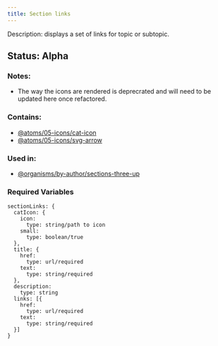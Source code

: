 ```yaml
---
title: Section links
---
```

Description: displays a set of links for topic or subtopic.
## Status: Alpha
### Notes:
- The way the icons are rendered is deprecrated and will need to be updated here once refactored.
### Contains:
- [@atoms/05-icons/cat-icon](?p=atoms-cat-icon)
- [@atoms/05-icons/svg-arrow](?p=atoms-svg-arrow)
### Used in:
- [@organisms/by-author/sections-three-up](?p=organisms-sections-three-up)
### Required Variables
~~~
sectionLinks: {
  catIcon: {
    icon:
      type: string/path to icon
    small:
      type: boolean/true
  },
  title: {
    href:
      type: url/required
    text:
      type: string/required
  },
  description:
    type: string
  links: [{
    href:
      type: url/required
    text:
      type: string/required
  }]
}
~~~
